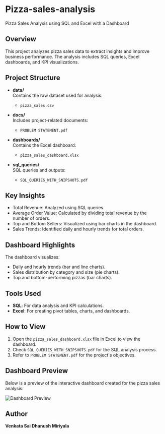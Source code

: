 # Pizza-sales-analysis
Pizza Sales Analysis using SQL and Excel with a Dashboard

## Overview
This project analyzes pizza sales data to extract insights and improve business performance. The analysis includes SQL queries, Excel dashboards, and KPI visualizations.

## Project Structure
- **data/**  
  Contains the raw dataset used for analysis:  
  - `pizza_sales.csv`

- **docs/**  
  Includes project-related documents:  
  - `PROBLEM STATEMENT.pdf`

- **dashboards/**  
  Contains the Excel dashboard:  
  - `pizza_sales_dashboard.xlsx`

- **sql_queries/**  
  SQL queries and outputs:  
  - `SQL_QUERIES_WITH_SNIPSHOTS.pdf`

## Key Insights
- Total Revenue: Analyzed using SQL queries.
- Average Order Value: Calculated by dividing total revenue by the number of orders.
- Top and Bottom Sellers: Visualized using bar charts in the dashboard.
- Sales Trends: Identified daily and hourly trends for total orders.

## Dashboard Highlights
The dashboard visualizes:
- Daily and hourly trends (bar and line charts).
- Sales distribution by category and size (pie charts).
- Top and bottom-performing pizzas (bar charts).

## Tools Used
- **SQL**: For data analysis and KPI calculations.
- **Excel**: For creating pivot tables, charts, and dashboards.

## How to View
1. Open the `pizza_sales_dashboard.xlsx` file in Excel to view the dashboard.
2. Check `SQL_QUERIES_WITH_SNIPSHOTS.pdf` for the SQL analysis process.
3. Refer to `PROBLEM STATEMENT.pdf` for the project's objectives.

## Dashboard Preview

Below is a preview of the interactive dashboard created for the pizza sales analysis:

![Dashboard Preview](screenshots/dashboard_preview.png)


## Author
**Venkata Sai Dhanush Miriyala**
